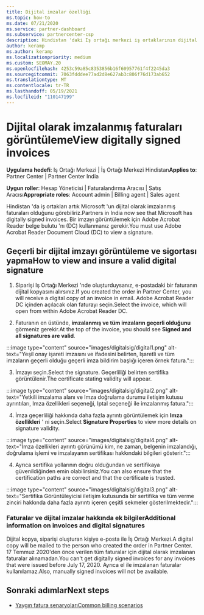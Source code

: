 ```yaml
---
title: Dijital imzalar özelliği
ms.topic: how-to
ms.date: 07/21/2020
ms.service: partner-dashboard
ms.subservice: partnercenter-csp
description: Hindistan 'daki Iş ortağı merkezi iş ortaklarının dijital olarak imzalanmış faturaları görüntüleyebileceğine ve Iş Ortağı Merkezi 'nde oluşturulan siparişler için faturaların dijital kopyalarını nasıl alacağını öğrenin.
author: keramp
ms.author: keramp
ms.localizationpriority: medium
ms.custom: SEOMAY.20
ms.openlocfilehash: 4253c59a85c8353856b16f60957761f4f2245da3
ms.sourcegitcommit: 7063fdddee77ad2d8e627ab3c806f76d173ab652
ms.translationtype: MT
ms.contentlocale: tr-TR
ms.lasthandoff: 05/19/2021
ms.locfileid: "110147199"
---
```

# <a name="view-digitally-signed-invoices"></a><span data-ttu-id="099d2-103">Dijital olarak imzalanmış faturaları görüntüleme</span><span class="sxs-lookup"><span data-stu-id="099d2-103">View digitally signed invoices</span></span>

<span data-ttu-id="099d2-104">**Uygulama hedefi**: Iş Ortağı Merkezi | İş Ortağı Merkezi Hindistan</span><span class="sxs-lookup"><span data-stu-id="099d2-104">**Applies to**: Partner Center | Partner Center India</span></span>

<span data-ttu-id="099d2-105">**Uygun roller**: Hesap Yöneticisi | Faturalandırma Aracısı | Satış Aracısı</span><span class="sxs-lookup"><span data-stu-id="099d2-105">**Appropriate roles**: Account admin | Billing agent | Sales agent</span></span>

<span data-ttu-id="099d2-106">Hindistan 'da iş ortakları artık Microsoft 'un dijital olarak imzalanmış faturaları olduğunu görebiliriz.</span><span class="sxs-lookup"><span data-stu-id="099d2-106">Partners in India now see that Microsoft has digitally signed invoices.</span></span> <span data-ttu-id="099d2-107">Bir imzayı görüntülemek için Adobe Acrobat Reader belge bulutu 'nı (DC) kullanmanız gerekir.</span><span class="sxs-lookup"><span data-stu-id="099d2-107">You must use Adobe Acrobat Reader Document Cloud (DC) to view a signature.</span></span>

## <a name="how-to-view-and-insure-a-valid-digital-signature"></a><span data-ttu-id="099d2-108">Geçerli bir dijital imzayı görüntüleme ve sigortası yapma</span><span class="sxs-lookup"><span data-stu-id="099d2-108">How to view and insure a valid digital signature</span></span>


1. <span data-ttu-id="099d2-109">Siparişi Iş Ortağı Merkezi 'nde oluşturduysanız, e-postadaki bir faturanın dijital kopyasını alırsınız.</span><span class="sxs-lookup"><span data-stu-id="099d2-109">If you created the order in Partner Center, you will receive a digital copy of an invoice in email.</span></span> <span data-ttu-id="099d2-110">Adobe Acrobat Reader DC içinden açılacak olan faturayı seçin.</span><span class="sxs-lookup"><span data-stu-id="099d2-110">Select the invoice, which will open from within Adobe Acrobat Reader DC.</span></span>


2. <span data-ttu-id="099d2-111">Faturanın en üstünde, **imzalanmış ve tüm imzaların geçerli olduğunu** görmeniz gerekir.</span><span class="sxs-lookup"><span data-stu-id="099d2-111">At the top of the invoice, you should see **Signed and all signatures are valid**.</span></span>
 
 :::image type="content" source="images/digitalsig/digital1.png" alt-text="Yeşil onay işareti imzasını ve ifadesini belirten, Işaretli ve tüm imzaların geçerli olduğu geçerli imza bildirim başlığı içeren örnek fatura.":::

3. <span data-ttu-id="099d2-113">İmzayı seçin.</span><span class="sxs-lookup"><span data-stu-id="099d2-113">Select the signature.</span></span> <span data-ttu-id="099d2-114">Geçerliliği belirten sertifika görüntülenir.</span><span class="sxs-lookup"><span data-stu-id="099d2-114">The certificate stating validity will appear.</span></span>

:::image type="content" source="images/digitalsig/digital2.png" alt-text="Yetkili imzalama alanı ve Imza doğrulama durumu iletişim kutusu ayrıntıları, Imza özellikleri seçeneği, Iptal seçeneği ile imzalanmış fatura."::: 

4. <span data-ttu-id="099d2-116">İmza geçerliliği hakkında daha fazla ayrıntı görüntülemek için **Imza özellikleri** ' ni seçin.</span><span class="sxs-lookup"><span data-stu-id="099d2-116">Select **Signature Properties** to view more details on signature validity.</span></span>

:::image type="content" source="images/digitalsig/digital4.png" alt-text="İmza özellikleri ayrıntı görünümü kim, ne zaman, belgenin imzalandığı, doğrulama işlemi ve imzalayanın sertifikası hakkındaki bilgileri gösterir."::: 

4. <span data-ttu-id="099d2-118">Ayrıca sertifika yollarının doğru olduğundan ve sertifikaya güvenildiğinden emin olabilirsiniz.</span><span class="sxs-lookup"><span data-stu-id="099d2-118">You can also ensure that the certification paths are correct and that the certificate is trusted.</span></span>

 :::image type="content" source="images/digitalsig/digital3.png" alt-text="Sertifika Görüntüleyicisi iletişim kutusunda bir sertifika ve tüm verme zinciri hakkında daha fazla ayrıntı içeren çeşitli sekmeler gösterilmektedir.":::

### <a name="additional-information-on-invoices-and-digital-signatures"></a><span data-ttu-id="099d2-120">Faturalar ve dijital imzalar hakkında ek bilgiler</span><span class="sxs-lookup"><span data-stu-id="099d2-120">Additional information on invoices and digital signatures</span></span>

<span data-ttu-id="099d2-121">Dijital kopya, siparişi oluşturan kişiye e-posta ile İş Ortağı Merkezi.</span><span class="sxs-lookup"><span data-stu-id="099d2-121">A digital copy will be mailed to the person who created the order in Partner Center.</span></span> <span data-ttu-id="099d2-122">17 Temmuz 2020'den önce verilen tüm faturalar için dijital olarak imzalanan faturalar alınamadan.</span><span class="sxs-lookup"><span data-stu-id="099d2-122">You can't get digitally signed invoices for any invoices that were issued before July 17, 2020.</span></span> <span data-ttu-id="099d2-123">Ayrıca el ile imzalanan faturalar kullanılamaz.</span><span class="sxs-lookup"><span data-stu-id="099d2-123">Also, manually signed invoices will not be available.</span></span>

## <a name="next-steps"></a><span data-ttu-id="099d2-124">Sonraki adımlar</span><span class="sxs-lookup"><span data-stu-id="099d2-124">Next steps</span></span>

- [<span data-ttu-id="099d2-125">Yaygın fatura senaryoları</span><span class="sxs-lookup"><span data-stu-id="099d2-125">Common billing scenarios</span></span>](common-billing-scenarios.md)
